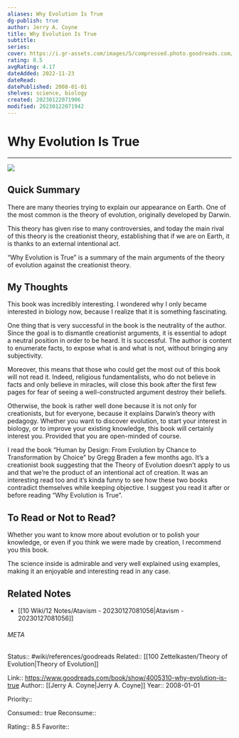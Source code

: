 ```yaml
---
aliases: Why Evolution Is True
dg-publish: true
author: Jerry A. Coyne
title: Why Evolution Is True
subtitle: 
series: 
cover: https://i.gr-assets.com/images/S/compressed.photo.goodreads.com/books/1442777442l/4005310._SY475_.jpg
rating: 8.5
avgRating: 4.17
dateAdded: 2022-11-23
dateRead: 
datePublished: 2008-01-01
shelves: science, biology
created: 20230122071906
modified: 20230122071942
---
```

# Why Evolution Is True
---
![](https://i.gr-assets.com/images/S/compressed.photo.goodreads.com/books/1442777442l/4005310._SY475_.jpg)


## Quick Summary

There are many theories trying to explain our appearance on Earth. One of the most common is the theory of evolution, originally developed by Darwin.

This theory has given rise to many controversies, and today the main rival of this theory is the creationist theory, establishing that if we are on Earth, it is thanks to an external intentional act.

“Why Evolution is True” is a summary of the main arguments of the theory of evolution against the creationist theory.

## My Thoughts

This book was incredibly interesting. I wondered why I only became interested in biology now, because I realize that it is something fascinating.

One thing that is very successful in the book is the neutrality of the author. Since the goal is to dismantle creationist arguments, it is essential to adopt a neutral position in order to be heard. It is successful. The author is content to enumerate facts, to expose what is and what is not, without bringing any subjectivity.

Moreover, this means that those who could get the most out of this book will not read it. Indeed, religious fundamentalists, who do not believe in facts and only believe in miracles, will close this book after the first few pages for fear of seeing a well-constructed argument destroy their beliefs.

Otherwise, the book is rather well done because it is not only for creationists, but for everyone, because it explains Darwin’s theory with pedagogy. Whether you want to discover evolution, to start your interest in biology, or to improve your existing knowledge, this book will certainly interest you. Provided that you are open-minded of course.

I read the book “Human by Design: From Evolution by Chance to Transformation by Choice” by Gregg Braden a few months ago. It’s a creationist book suggesting that the Theory of Evolution doesn’t apply to us and that we’re the product of an intentional act of creation. It was an interesting read too and it’s kinda funny to see how these two books contradict themselves while keeping objective. I suggest you read it after or before reading “Why Evolution is True”.

## To Read or Not to Read?

Whether you want to know more about evolution or to polish your knowledge, or even if you think we were made by creation, I recommend you this book.

The science inside is admirable and very well explained using examples, making it an enjoyable and interesting read in any case.


## Related Notes
- [[10 Wiki/12 Notes/Atavism - 20230127081056\|Atavism - 20230127081056]]




###### META
Status:: #wiki/references/goodreads
Related:: [[100 Zettelkasten/Theory of Evolution\|Theory of Evolution]]

Link:: https://www.goodreads.com/book/show/4005310-why-evolution-is-true
Author:: [[Jerry A. Coyne\|Jerry A. Coyne]]
Year:: 2008-01-01

Priority:: 

Consumed:: true
Reconsume:: 

Rating:: 8.5
Favorite:: 
